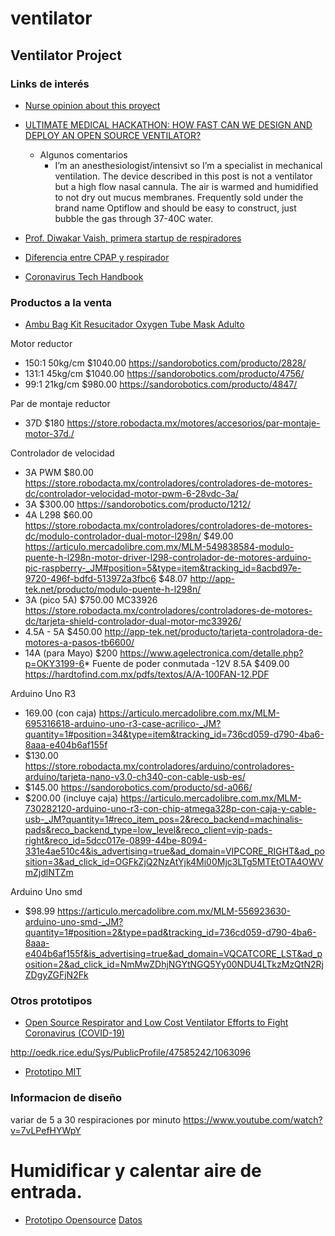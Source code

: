 # ventilator
## Ventilator Project

### Links de interés

- [Nurse opinion about this proyect](https://youtu.be/IDeeQiZt1po)

- [ULTIMATE MEDICAL HACKATHON: HOW FAST CAN WE DESIGN AND DEPLOY AN OPEN SOURCE VENTILATOR?](https://hackaday.com/2020/03/12/ultimate-medical-hackathon-how-fast-can-we-design-and-deploy-an-open-source-ventilator/)
    - Algunos comentarios
        - I’m an anesthesiologist/intensivt so I’m a specialist in mechanical ventilation. The device described in this post is not a ventilator but a high flow nasal cannula. The air is warmed and humidified to not dry out mucus membranes. Frequently sold under the brand name Optiflow and should be easy to construct, just bubble the gas through 37-40C water.

- [Prof. Diwakar Vaish, primera startup de respiradores](https://twitter.com/diwakarvaish?s=20)
- [Diferencia entre CPAP y respirador](https://www.dailymail.co.uk/sciencetech/article-8127281/Engineers-develop-share-open-source-designs-DIY-ventilators.html)
- [Coronavirus Tech Handbook](https://coronavirustechhandbook.com/home)
### Productos a la venta
- [Ambu Bag Kit Resucitador Oxygen Tube Mask Adulto](https://articulo.mercadolibre.com.mx/MLM-730415838-ambu-bag-kit-resucitador-oxygen-tube-mask-adulto-_JM?quantity=1#position=19&type=item&tracking_id=5cb699e3-2dc9-4576-9733-0665628c4611)

Motor reductor

- 150:1 50kg/cm $1040.00 https://sandorobotics.com/producto/2828/
- 131:1 45kg/cm $1040.00 https://sandorobotics.com/producto/4756/
- 99:1 21kg/cm $980.00 https://sandorobotics.com/producto/4847/

Par de montaje reductor
- 37D $180 https://store.robodacta.mx/motores/accesorios/par-montaje-motor-37d./

Controlador de velocidad
- 3A PWM $80.00  https://store.robodacta.mx/controladores/controladores-de-motores-dc/controlador-velocidad-motor-pwm-6-28vdc-3a/
- 3A $300.00 https://sandorobotics.com/producto/1212/
- 4A L298 $60.00 https://store.robodacta.mx/controladores/controladores-de-motores-dc/modulo-controlador-dual-motor-l298n/
          $49.00 https://articulo.mercadolibre.com.mx/MLM-549838584-modulo-puente-h-l298n-motor-driver-l298-controlador-de-motores-arduino-pic-raspberry-_JM#position=5&type=item&tracking_id=8acbd97e-9720-496f-bdfd-513972a3fbc6
          $48.07 http://app-tek.net/producto/modulo-puente-h-l298n/
- 3A (pico 5A) $750.00 MC33926 https://store.robodacta.mx/controladores/controladores-de-motores-dc/tarjeta-shield-controlador-dual-motor-mc33926/
- 4.5A - 5A $450.00 http://app-tek.net/producto/tarjeta-controladora-de-motores-a-pasos-tb6600/
- 14A (para Mayo) $200 https://www.agelectronica.com/detalle.php?p=OKY3199-6*
Fuente de poder conmutada
-12V 8.5A $409.00 https://hardtofind.com.mx/pdfs/textos/A/A-100FAN-12.PDF

Arduino Uno R3
- 169.00 (con caja) https://articulo.mercadolibre.com.mx/MLM-695316618-arduino-uno-r3-case-acrilico-_JM?quantity=1#position=34&type=item&tracking_id=736cd059-d790-4ba6-8aaa-e404b6af155f
- $130.00 https://store.robodacta.mx/controladores/arduino/controladores-arduino/tarjeta-nano-v3.0-ch340-con-cable-usb-es/
- $145.00 https://sandorobotics.com/producto/sd-a066/
- $200.00 (incluye caja) https://articulo.mercadolibre.com.mx/MLM-730282120-arduino-uno-r3-con-chip-atmega328p-con-caja-y-cable-usb-_JM?quantity=1#reco_item_pos=2&reco_backend=machinalis-pads&reco_backend_type=low_level&reco_client=vip-pads-right&reco_id=5dcc017e-0899-44be-8094-331e4ae510c4&is_advertising=true&ad_domain=VIPCORE_RIGHT&ad_position=3&ad_click_id=OGFkZjQ2NzAtYjk4Mi00Mjc3LTg5MTEtOTA4OWVmZjdlNTZm

Arduino Uno smd
- $98.99 https://articulo.mercadolibre.com.mx/MLM-556923630-arduino-uno-smd-_JM?quantity=1#position=2&type=pad&tracking_id=736cd059-d790-4ba6-8aaa-e404b6af155f&is_advertising=true&ad_domain=VQCATCORE_LST&ad_position=2&ad_click_id=NmMwZDhjNGYtNGQ5Yy00NDU4LTkzMzQtN2RjZDgyZGFjN2Fk

### Otros prototipos

- [Open Source Respirator and Low Cost Ventilator Efforts to Fight Coronavirus (COVID-19)](https://bradenkelley.com/2020/03/open-source-respirator-and-low-cost-ventilator-efforts-to-fight-coronavirus-covid-19/)

http://oedk.rice.edu/Sys/PublicProfile/47585242/1063096

- [Prototipo MIT](http://news.mit.edu/2020/ventilator-covid-deployment-open-source-low-cost-0326)

### Informacion de diseño

variar de 5 a 30 respiraciones por minuto
https://www.youtube.com/watch?v=7vLPefHYWpY

Humidificar y calentar aire de entrada.
=======

- [Prototipo Opensource](http://oedk.rice.edu/apollobvm/) [Datos](http://oedk.rice.edu/ApolloBVM-DIY)
